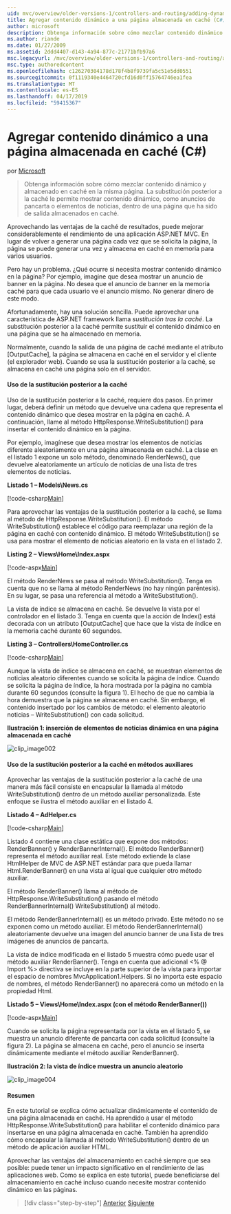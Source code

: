 ```yaml
---
uid: mvc/overview/older-versions-1/controllers-and-routing/adding-dynamic-content-to-a-cached-page-cs
title: Agregar contenido dinámico a una página almacenada en caché (C#) | Microsoft Docs
author: microsoft
description: Obtenga información sobre cómo mezclar contenido dinámico y almacenado en caché en la misma página. La substitución posterior a la caché le permite mostrar contenido dinámico, como o los anuncios de pancarta...
ms.author: riande
ms.date: 01/27/2009
ms.assetid: 2ddd4407-d143-4a94-877c-21771bfb97a6
msc.legacyurl: /mvc/overview/older-versions-1/controllers-and-routing/adding-dynamic-content-to-a-cached-page-cs
msc.type: authoredcontent
ms.openlocfilehash: c126270304178d178f4b8f9739fa5c51e5dd0551
ms.sourcegitcommit: 0f1119340e4464720cfd16d0ff15764746ea1fea
ms.translationtype: MT
ms.contentlocale: es-ES
ms.lasthandoff: 04/17/2019
ms.locfileid: "59415367"
---
```

# <a name="adding-dynamic-content-to-a-cached-page-c"></a>Agregar contenido dinámico a una página almacenada en caché (C#)

por [Microsoft](https://github.com/microsoft)

> Obtenga información sobre cómo mezclar contenido dinámico y almacenado en caché en la misma página. La substitución posterior a la caché le permite mostrar contenido dinámico, como anuncios de pancarta o elementos de noticias, dentro de una página que ha sido de salida almacenados en caché.


Aprovechando las ventajas de la caché de resultados, puede mejorar considerablemente el rendimiento de una aplicación ASP.NET MVC. En lugar de volver a generar una página cada vez que se solicita la página, la página se puede generar una vez y almacena en caché en memoria para varios usuarios.

Pero hay un problema. ¿Qué ocurre si necesita mostrar contenido dinámico en la página? Por ejemplo, imagine que desea mostrar un anuncio de banner en la página. No desea que el anuncio de banner en la memoria caché para que cada usuario ve el anuncio mismo. No generar dinero de este modo.

Afortunadamente, hay una solución sencilla. Puede aprovechar una característica de ASP.NET framework llama *sustitución tras la caché*. La substitución posterior a la caché permite sustituir el contenido dinámico en una página que se ha almacenado en memoria.


Normalmente, cuando la salida de una página de caché mediante el atributo [OutputCache], la página se almacena en caché en el servidor y el cliente (el explorador web). Cuando se usa la sustitución posterior a la caché, se almacena en caché una página solo en el servidor.


#### <a name="using-post-cache-substitution"></a>Uso de la sustitución posterior a la caché

Uso de la sustitución posterior a la caché, requiere dos pasos. En primer lugar, deberá definir un método que devuelve una cadena que representa el contenido dinámico que desea mostrar en la página en caché. A continuación, llame al método HttpResponse.WriteSubstitution() para insertar el contenido dinámico en la página.

Por ejemplo, imagínese que desea mostrar los elementos de noticias diferente aleatoriamente en una página almacenada en caché. La clase en el listado 1 expone un solo método, denominado RenderNews(), que devuelve aleatoriamente un artículo de noticias de una lista de tres elementos de noticias.

**Listado 1 – Models\News.cs**

[!code-csharp[Main](adding-dynamic-content-to-a-cached-page-cs/samples/sample1.cs)]

Para aprovechar las ventajas de la sustitución posterior a la caché, se llama al método de HttpResponse.WriteSubstitution(). El método WriteSubstitution() establece el código para reemplazar una región de la página en caché con contenido dinámico. El método WriteSubstitution() se usa para mostrar el elemento de noticias aleatorio en la vista en el listado 2.

**Listing 2 – Views\Home\Index.aspx**

[!code-aspx[Main](adding-dynamic-content-to-a-cached-page-cs/samples/sample2.aspx)]

El método RenderNews se pasa al método WriteSubstitution(). Tenga en cuenta que no se llama al método RenderNews (no hay ningún paréntesis). En su lugar, se pasa una referencia al método a WriteSubstitution().

La vista de índice se almacena en caché. Se devuelve la vista por el controlador en el listado 3. Tenga en cuenta que la acción de Index() está decorada con un atributo [OutputCache] que hace que la vista de índice en la memoria caché durante 60 segundos.

**Listing 3 – Controllers\HomeController.cs**

[!code-csharp[Main](adding-dynamic-content-to-a-cached-page-cs/samples/sample3.cs)]

Aunque la vista de índice se almacena en caché, se muestran elementos de noticias aleatorio diferentes cuando se solicita la página de índice. Cuando se solicita la página de índice, la hora mostrada por la página no cambia durante 60 segundos (consulte la figura 1). El hecho de que no cambia la hora demuestra que la página se almacena en caché. Sin embargo, el contenido insertado por los cambios de método: el elemento aleatorio noticias – WriteSubstitution() con cada solicitud.

**Ilustración 1: inserción de elementos de noticias dinámica en una página almacenada en caché**

![clip_image002](adding-dynamic-content-to-a-cached-page-cs/_static/image1.jpg)

#### <a name="using-post-cache-substitution-in-helper-methods"></a>Uso de la sustitución posterior a la caché en métodos auxiliares

Aprovechar las ventajas de la sustitución posterior a la caché de una manera más fácil consiste en encapsular la llamada al método WriteSubstitution() dentro de un método auxiliar personalizada. Este enfoque se ilustra el método auxiliar en el listado 4.

**Listado 4 – AdHelper.cs**

[!code-csharp[Main](adding-dynamic-content-to-a-cached-page-cs/samples/sample4.cs)]

Listado 4 contiene una clase estática que expone dos métodos: RenderBanner() y RenderBannerInternal(). El método RenderBanner() representa el método auxiliar real. Este método extiende la clase HtmlHelper de MVC de ASP.NET estándar para que pueda llamar Html.RenderBanner() en una vista al igual que cualquier otro método auxiliar.

El método RenderBanner() llama al método de HttpResponse.WriteSubstitution() pasando el método RenderBannerInternal() WriteSubstitution() al método.

El método RenderBannerInternal() es un método privado. Este método no se exponen como un método auxiliar. El método RenderBannerInternal() aleatoriamente devuelve una imagen del anuncio banner de una lista de tres imágenes de anuncios de pancarta.

La vista de índice modificada en el listado 5 muestra cómo puede usar el método auxiliar RenderBanner(). Tenga en cuenta que adicional &lt;% @ Import %&gt; directiva se incluye en la parte superior de la vista para importar el espacio de nombres MvcApplication1.Helpers. Si no importa este espacio de nombres, el método RenderBanner() no aparecerá como un método en la propiedad Html.

**Listado 5 – Views\Home\Index.aspx (con el método RenderBanner())**

[!code-aspx[Main](adding-dynamic-content-to-a-cached-page-cs/samples/sample5.aspx)]

Cuando se solicita la página representada por la vista en el listado 5, se muestra un anuncio diferente de pancarta con cada solicitud (consulte la figura 2). La página se almacena en caché, pero el anuncio se inserta dinámicamente mediante el método auxiliar RenderBanner().

**Ilustración 2: la vista de índice muestra un anuncio aleatorio**

![clip_image004](adding-dynamic-content-to-a-cached-page-cs/_static/image2.jpg)

#### <a name="summary"></a>Resumen

En este tutorial se explica cómo actualizar dinámicamente el contenido de una página almacenada en caché. Ha aprendido a usar el método HttpResponse.WriteSubstitution() para habilitar el contenido dinámico para insertarse en una página almacenada en caché. También ha aprendido cómo encapsular la llamada al método WriteSubstitution() dentro de un método de aplicación auxiliar HTML.

Aprovechar las ventajas del almacenamiento en caché siempre que sea posible: puede tener un impacto significativo en el rendimiento de las aplicaciones web. Como se explica en este tutorial, puede beneficiarse del almacenamiento en caché incluso cuando necesite mostrar contenido dinámico en las páginas.

> [!div class="step-by-step"]
> [Anterior](improving-performance-with-output-caching-cs.md)
> [Siguiente](creating-a-controller-cs.md)
